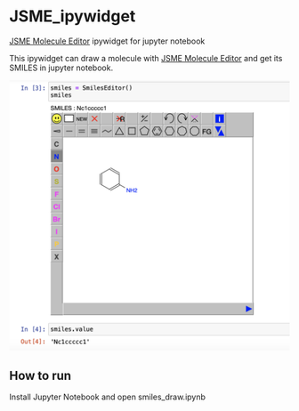 # JSME_ipywidget
[JSME Molecule Editor][jsme] ipywidget for jupyter notebook

This ipywidget can draw a molecule with [JSME Molecule Editor][jsme] and get its SMILES in jupyter notebook.

[jsme]:https://peter-ertl.com/jsme/

![demo image](https://github.com/lithium0003/JSME_ipywidget/blob/master/imgs/image1.png)

## How to run
Install Jupyter Notebook and open smiles_draw.ipynb
